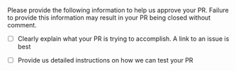 <!-- Thanks so much for your PR, your contribution is appreciated! -->

Please provide the following information to help us approve your PR. Failure to provide this
information may result in your PR being closed without comment.

- [ ] Clearly explain what your PR is trying to accomplish. A link to an issue is best
- [ ] Provide us detailed instructions on how we can test your PR

